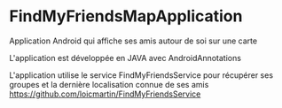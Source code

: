 # FindMyFriendsMapApplication
Application Android qui affiche ses amis autour de soi sur une carte 

L'application est développée en JAVA avec AndroidAnnotations

L'application utilise le service FindMyFriendsService pour récupérer ses groupes et la dernière localisation connue de ses amis
https://github.com/loicmartin/FindMyFriendsService
